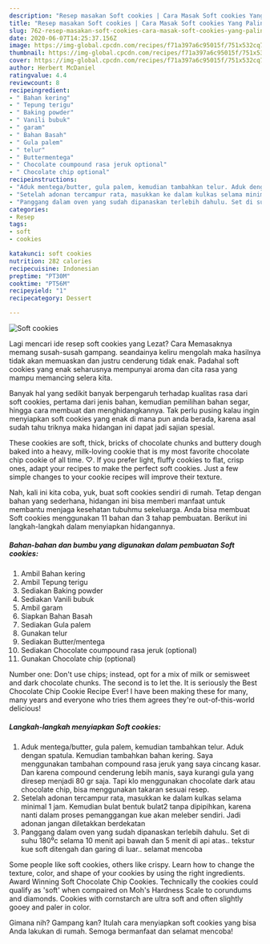 ```yaml
---
description: "Resep masakan Soft cookies | Cara Masak Soft cookies Yang Paling Enak"
title: "Resep masakan Soft cookies | Cara Masak Soft cookies Yang Paling Enak"
slug: 762-resep-masakan-soft-cookies-cara-masak-soft-cookies-yang-paling-enak
date: 2020-06-07T14:25:37.156Z
image: https://img-global.cpcdn.com/recipes/f71a397a6c95015f/751x532cq70/soft-cookies-foto-resep-utama.jpg
thumbnail: https://img-global.cpcdn.com/recipes/f71a397a6c95015f/751x532cq70/soft-cookies-foto-resep-utama.jpg
cover: https://img-global.cpcdn.com/recipes/f71a397a6c95015f/751x532cq70/soft-cookies-foto-resep-utama.jpg
author: Herbert McDaniel
ratingvalue: 4.4
reviewcount: 8
recipeingredient:
- " Bahan kering"
- " Tepung terigu"
- " Baking powder"
- " Vanili bubuk"
- " garam"
- " Bahan Basah"
- " Gula palem"
- " telur"
- " Buttermentega"
- " Chocolate coumpound rasa jeruk optional"
- " Chocolate chip optional"
recipeinstructions:
- "Aduk mentega/butter, gula palem, kemudian tambahkan telur. Aduk dengan spatula. Kemudian tambahkan bahan kering. Saya menggunakan tambahan compound rasa jeruk yang saya cincang kasar. Dan karena compound cenderung lebih manis, saya kurangi gula yang diresep menjadi 80 gr saja. Tapi klo menggunakan chocolate dark atau chocolate chip, bisa menggunakan takaran sesuai resep."
- "Setelah adonan tercampur rata, masukkan ke dalam kulkas selama minimal 1 jam. Kemudian bulat bentuk bulat2 tanpa dipipihkan, karena nanti dalam proses pemanggangan kue akan meleber sendiri. Jadi adonan jangan diletakkan berdekatan"
- "Panggang dalam oven yang sudah dipanaskan terlebih dahulu. Set di suhu 180⁰c selama 10 menit api bawah dan 5 menit di api atas.. tekstur kue soft ditengah dan garing di luar.. selamat mencoba"
categories:
- Resep
tags:
- soft
- cookies

katakunci: soft cookies 
nutrition: 282 calories
recipecuisine: Indonesian
preptime: "PT30M"
cooktime: "PT56M"
recipeyield: "1"
recipecategory: Dessert

---
```



![Soft cookies](https://img-global.cpcdn.com/recipes/f71a397a6c95015f/751x532cq70/soft-cookies-foto-resep-utama.jpg)

Lagi mencari ide resep soft cookies yang Lezat? Cara Memasaknya memang susah-susah gampang. seandainya keliru mengolah maka hasilnya tidak akan memuaskan dan justru cenderung tidak enak. Padahal soft cookies yang enak seharusnya mempunyai aroma dan cita rasa yang mampu memancing selera kita.

Banyak hal yang sedikit banyak berpengaruh terhadap kualitas rasa dari soft cookies, pertama dari jenis bahan, kemudian pemilihan bahan segar, hingga cara membuat dan menghidangkannya. Tak perlu pusing kalau ingin menyiapkan soft cookies yang enak di mana pun anda berada, karena asal sudah tahu triknya maka hidangan ini dapat jadi sajian spesial.

These cookies are soft, thick, bricks of chocolate chunks and buttery dough baked into a heavy, milk-loving cookie that is my most favorite chocolate chip cookie of all time. ♡. If you prefer light, fluffy cookies to flat, crisp ones, adapt your recipes to make the perfect soft cookies. Just a few simple changes to your cookie recipes will improve their texture.


Nah, kali ini kita coba, yuk, buat soft cookies sendiri di rumah. Tetap dengan bahan yang sederhana, hidangan ini bisa memberi manfaat untuk membantu menjaga kesehatan tubuhmu sekeluarga. Anda bisa membuat Soft cookies menggunakan 11 bahan dan 3 tahap pembuatan. Berikut ini langkah-langkah dalam menyiapkan hidangannya.

<!--inarticleads1-->

##### Bahan-bahan dan bumbu yang digunakan dalam pembuatan Soft cookies:

1. Ambil  Bahan kering
1. Ambil  Tepung terigu
1. Sediakan  Baking powder
1. Sediakan  Vanili bubuk
1. Ambil  garam
1. Siapkan  Bahan Basah
1. Sediakan  Gula palem
1. Gunakan  telur
1. Sediakan  Butter/mentega
1. Sediakan  Chocolate coumpound rasa jeruk (optional)
1. Gunakan  Chocolate chip (optional)


Number one: Don&#39;t use chips; instead, opt for a mix of milk or semisweet and dark chocolate chunks. The second is to let the. It is seriously the Best Chocolate Chip Cookie Recipe Ever! I have been making these for many, many years and everyone who tries them agrees they&#39;re out-of-this-world delicious! 

<!--inarticleads2-->

##### Langkah-langkah menyiapkan Soft cookies:

1. Aduk mentega/butter, gula palem, kemudian tambahkan telur. Aduk dengan spatula. Kemudian tambahkan bahan kering. Saya menggunakan tambahan compound rasa jeruk yang saya cincang kasar. Dan karena compound cenderung lebih manis, saya kurangi gula yang diresep menjadi 80 gr saja. Tapi klo menggunakan chocolate dark atau chocolate chip, bisa menggunakan takaran sesuai resep.
1. Setelah adonan tercampur rata, masukkan ke dalam kulkas selama minimal 1 jam. Kemudian bulat bentuk bulat2 tanpa dipipihkan, karena nanti dalam proses pemanggangan kue akan meleber sendiri. Jadi adonan jangan diletakkan berdekatan
1. Panggang dalam oven yang sudah dipanaskan terlebih dahulu. Set di suhu 180⁰c selama 10 menit api bawah dan 5 menit di api atas.. tekstur kue soft ditengah dan garing di luar.. selamat mencoba


Some people like soft cookies, others like crispy. Learn how to change the texture, color, and shape of your cookies by using the right ingredients. Award Winning Soft Chocolate Chip Cookies. Technically the cookies could qualify as &#39;soft&#39; when compaired on Moh&#39;s Hardness Scale to corundums and diamonds. Cookies with cornstarch are ultra soft and often slightly gooey and paler in color. 

Gimana nih? Gampang kan? Itulah cara menyiapkan soft cookies yang bisa Anda lakukan di rumah. Semoga bermanfaat dan selamat mencoba!

